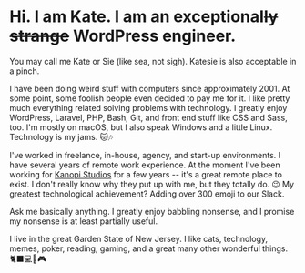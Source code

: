 # Hi. I am Kate. I am an exceptional~~ly strange~~ WordPress engineer. 

You may call me Kate or Sie (like sea, not sigh). Katesie is also acceptable in a pinch.

I have been doing weird stuff with computers since approximately 2001. At some point, some foolish people even decided to pay me for it. I like pretty much everything related solving problems with technology. I greatly enjoy WordPress, Laravel, PHP, Bash, Git, and front end stuff like CSS and Sass, too. I'm mostly on macOS, but I also speak Windows and a little Linux. Technology is my jams. 🐱🎶

I've worked in freelance, in-house, agency, and start-up environments. I have several years of remote work experience. At the moment I've been working for [Kanopi Studios](https://kanopi.com/) for a few years -- it's a great remote place to exist. I don't really know why they put up with me, but they totally do. 😉 My greatest technological achievement? Adding over 300 emoji to our Slack.

Ask me basically anything. I greatly enjoy babbling nonsense, and I promise my nonsense is at least partially useful.

I live in the great Garden State of New Jersey. I like cats, technology, memes, poker, reading, gaming, and a great many other wonderful things. 🐈‍⬛💻📕🎮
